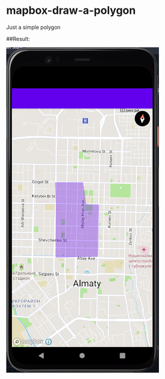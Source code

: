 # mapbox-draw-a-polygon
Just a simple polygon


##Result:


![alt text](https://github.com/Kat4X/mapbox-draw-a-polygon/blob/master/image.png?raw=true)
